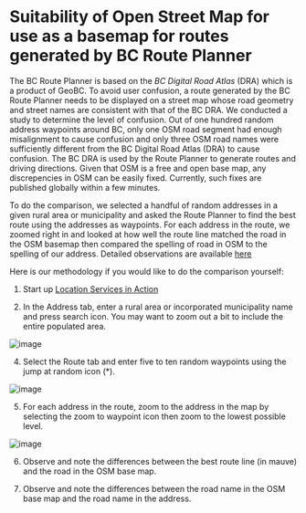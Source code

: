 # Suitability of Open Street Map for use as a basemap for routes generated by BC Route Planner

The BC Route Planner is based on the *BC Digital Road Atlas* (DRA) which is a product of GeoBC. To avoid user confusion, a route generated by the BC Route Planner needs to be displayed on a street map whose road geometry and street names are consistent with that of the BC DRA. We conducted a study to determine the level of confusion. Out of one hundred random address waypoints around BC, only one OSM road segment had enough misalignment to cause confusion and only three OSM road names were sufficiently different from the BC Digital Road Atlas (DRA) to cause confusion. The BC DRA is used by the Route Planner to generate routes and driving directions. Given that OSM is a free and open base map, any discrepencies in OSM can be easily fixed. Currently, such fixes are published globally within a few minutes.

To do the comparison, we selected a handful of random addresses in a given rural area or municipality and asked the Route Planner to find the best route using the addresses as waypoints. For each address in the route, we zoomed right in and looked at how well the route line matched the road in the OSM basemap then compared the spelling of road in OSM to the spelling of our address. Detailed observations are available [here](https://github.com/bcgov/ols-geocoder/blob/gh-pages/itn-osm-comparison.csv)

Here is our methodology if you would like to do the comparison yourself:

1. Start up [Location Services in Action](https://bcgov.github.io/ols-devkit/ols-demo/index.html)

2. In the Address tab, enter a rural area or incorporated municipality name and press search icon. You may want to zoom out a bit to include the entire populated area.

![image](https://user-images.githubusercontent.com/11318574/96354333-6753ab80-108a-11eb-90ed-de3d236c8caa.png)


4. Select the Route tab and enter five to ten random waypoints using the jump at random icon (*).

![image](https://user-images.githubusercontent.com/11318574/96354368-d3ceaa80-108a-11eb-890d-9956cf12de2a.png)

5. For each address in the route, zoom to the address in the map by selecting the zoom to waypoint icon then zoom to the lowest possible level.

![image](https://user-images.githubusercontent.com/11318574/96354411-2dcf7000-108b-11eb-85bd-cdf23ad80460.png)


6.  Observe and note the differences between the best route line (in mauve) and the road in the OSM base map.

7. Observe and note the differences between the road name in the OSM base map and the road name in the address.
